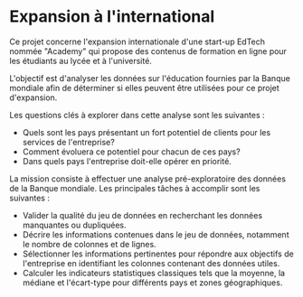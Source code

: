 # Expansion à l'international
Ce projet concerne l'expansion internationale d'une start-up EdTech nommée "Academy" qui propose des contenus de formation en ligne pour les étudiants au lycée et à l'université. 

L'objectif est d'analyser les données sur l'éducation fournies par la Banque mondiale afin de déterminer si elles peuvent être utilisées pour ce projet d'expansion.

Les questions clés à explorer dans cette analyse sont les suivantes : 
- Quels sont les pays présentant un fort potentiel de clients pour les services de l'entreprise?
- Comment évoluera ce potentiel pour chacun de ces pays? 
- Dans quels pays l'entreprise doit-elle opérer en priorité.

La mission consiste à effectuer une analyse pré-exploratoire des données de la Banque mondiale. Les principales tâches à accomplir sont les suivantes :

- Valider la qualité du jeu de données en recherchant les données manquantes ou dupliquées.
- Décrire les informations contenues dans le jeu de données, notamment le nombre de colonnes et de lignes.
- Sélectionner les informations pertinentes pour répondre aux objectifs de l'entreprise en identifiant les colonnes contenant des données utiles.
- Calculer les indicateurs statistiques classiques tels que la moyenne, la médiane et l'écart-type pour différents pays et zones géographiques.
